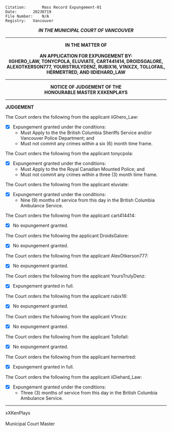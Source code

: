 	Citation:       Mass Record Expungement-01
	Date:		20230719
	File Number:	N/A
	Registry:	Vancouver

<p align="center"><b><i>IN THE MUNICIPAL COURT OF VANCOUVER</b></i>

---

<p align="center"><b>
				IN THE MATTER OF
<br><br>			AN APPLICATION FOR EXPUNGEMENT BY:
<br>                            IIGHERO_LAW, TONYCPOLA, ELUVIATE, CART441414, DROIDSGALORE, ALEXOTKERSON777, YOURSTRULYDENZ, RUBIX16, V1NXZX, TOLLOFAIL, HERMERTRED, AND IIDIEHARD_LAW
<br>				

---

<p align="center">		
				NOTICE OF JUDGEMENT OF THE
<br>				HONOURABLE MASTER XXKENPLAYS

</b>
	
---

**JUDGEMENT**
 
The Court orders the following from the applicant iiGhero_Law:
  - [x] Expungement granted under the conditions:
     - Must Apply to the the British Columbia Sheriffs Service and/or Vancouver Police Department; and
     - Must not commit any crimes within a six (6) month time frame.

The Court orders the following from the applicant tonycpola:
  - [x] Expungement granted under the conditions:
     - Must Apply to the the Royal Canadian Mounted Police; and
     - Must not commit any crimes within a three (3) month time frame.

The Court orders the following from the applicant eluviate:
  - [x] Expungement granted under the conditions:
     - Nine (9) months of service from this day in the British Columbia Ambulance Service.

The Court orders the following from the applicant cart414414: 
  - [x] No expungement granted.

The Court orders the following the applicant DroidsGalore: 
  - [x] No expungement granted.

The Court orders the following from the applicant AlexOtkerson777:
  - [x] No expungement granted.

The Court orders the following from the applicant YoursTrulyDenz:
  - [x] Expungement granted in full.

The Court orders the following from the applicant rubix16:
  - [x] No expungement granted.

The Court orders the following from the applicant V1nxzx:
  - [x] No expungement granted.

The Court orders the following from the applicant Tollofail:
  - [x] No expungement granted.

The Court orders the following from the applicant hermertred:
  - [x] Expungement granted in full.

The Court orders the following from the applicant iiDiehard_Law:
  - [x] Expungement granted under the conditions:
     - Three (3) months of service from this day in the British Columbia Ambulance Service.

---

xXKenPlays<br>	
Municipal Court Master
